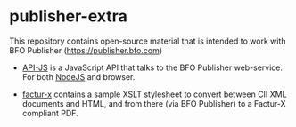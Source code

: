 # publisher-extra

This repository contains open-source material that is intended to work with BFO Publisher (https://publisher.bfo.com)

* [API-JS](/bfocom/publisher-extra/tree/main/api-js/bfo-publisher)
  is a JavaScript API that talks to the BFO Publisher web-service.
  For both [NodeJS](https://www.npmjs.com/package/bfo-publisher) and browser.

* [factur-x](https://github.com/bfocom/publisher-extra/tree/main/factur-x)
  contains a sample XSLT stylesheet to convert between CII XML documents
  and HTML, and from there (via BFO Publisher) to a Factur-X compliant
  PDF.
